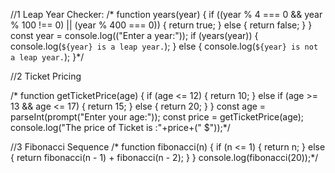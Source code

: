//1  Leap Year Checker:
/*
function years(year) {
    if ((year % 4 === 0 && year % 100 !== 0) || (year % 400 === 0)) {
        return true;
    } else {
        return false;
    }
}
const year = console.log(("Enter a year:"));
if (years(year)) {
    console.log(`${year} is a leap year.`);
} else {
    console.log(`${year} is not a leap year.`);
}*/

//2  Ticket Pricing

/*
function getTicketPrice(age) {
    if (age <= 12) {
        return 10;
    } else if (age >= 13 && age <= 17) {
        return 15;
    } else {
        return 20;
    }
}
const age = parseInt(prompt("Enter your age:"));
const price = getTicketPrice(age);
console.log("The price of Ticket is :"+price+(" $"));*/


//3 Fibonacci Sequence
/*
function fibonacci(n) {
    if (n <= 1) {
        return n;
    } else {
        return fibonacci(n - 1) + fibonacci(n - 2);
    }
}
console.log(fibonacci(20));*/


